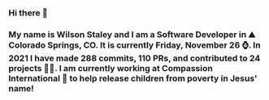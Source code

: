### Hi there 👋

### My name is Wilson Staley and I am a Software Developer in ⛰ Colorado Springs, CO.  It is currently Friday, November 26 ⌚. In 2021 I have made 288 commits, 110 PRs, and contributed to 24 projects 👨‍💻. I am currently working at Compassion International 🏢 to help release children from poverty in Jesus' name!